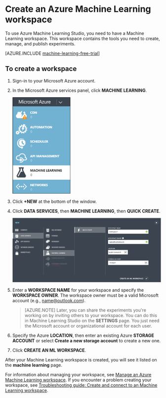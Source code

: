 <properties 
	pageTitle="Create a Machine Learning workspace | Microsoft Azure" 
	description="How to create a workspace for Azure Machine Learning Studio" 
	services="machine-learning" 
	documentationCenter="" 
	authors="garyericson" 
	manager="paulettm" 
	editor="cgronlun"/>

<tags 
	ms.service="machine-learning" 
	ms.workload="data-services" 
	ms.tgt_pltfrm="na" 
	ms.devlang="na" 
	ms.topic="article" 
	ms.date="07/01/2015" 
	ms.author="garye"/>


# Create an Azure Machine Learning workspace 

To use Azure Machine Learning Studio, you need to have a Machine Learning workspace. This workspace contains the tools you need to create, manage, and publish experiments. 

[AZURE.INCLUDE [machine-learning-free-trial](../../includes/machine-learning-free-trial.md)]

## To create a workspace

1. Sign-in to your Microsoft Azure account.
2. In the Microsoft Azure services panel, click **MACHINE LEARNING**.

    ![Machine Learning service][1]

3. Click **+NEW** at the bottom of the window.
4. Click **DATA SERVICES**, then **MACHINE LEARNING**, then **QUICK CREATE**.

	![Quick Create of new workspace][3]

5. Enter a **WORKSPACE NAME** for your workspace and specify the **WORKSPACE OWNER**. The workspace owner must be a valid Microsoft account (e.g., name@outlook.com).

    > [AZURE.NOTE] Later, you can share the experiments you're working on by inviting others to your workspace. You can do this in Machine Learning Studio on the **SETTINGS** page. You just need the Microsoft account or organizational account for each user.

6. Specify the Azure **LOCATION**, then enter an existing Azure **STORAGE ACCOUNT** or select **Create a new storage account** to create a new one.
7. Click **CREATE AN ML WORKSPACE**.

After your Machine Learning workspace is created, you will see it listed on the **machine learning** page.

For information about managing your workspace, see [Manage an Azure Machine Learning workspace].
If you encounter a problem creating your workspace, see [Troubleshooting guide: Create and connect to an Machine Learning workspace].

[Manage an Azure Machine Learning workspace]: machine-learning-manage-workspace.md
[Troubleshooting guide: Create and connect to an Machine Learning workspace]: machine-learning-troubleshooting-creating-ml-workspace.md
 
<!-- ![List of Machine Learning workspaces][2] -->

<!--Anchors-->
[To create a workspace]: #createworkspace

<!--Image references-->
[1]: media/machine-learning-create-workspace/cw1.png
[2]: media/machine-learning-create-workspace/cw2.png
[3]: media/machine-learning-create-workspace/cw3.png



<!--Link references-->
 
